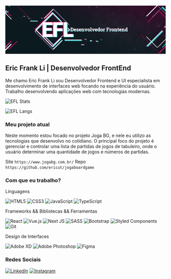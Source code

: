 ![EFL Eric Li](https://github.com/ericut/ericut/blob/main/.doc/imgs/ericli-github-readme.png)

## Eric Frank Li | Desenvolvedor FrontEnd

Me chamo Eric Frank Li sou Desenvolvedor Frontend e UI especialista em desenvolvimento de interfaces web focando na experiência do usuário. Trabalho desenvolvendo aplicações web com tecnologias modernas.

![EFL Stats](https://github-readme-stats.vercel.app/api?username=ericut&show_icons=true&hide=prs,contribs&theme=radical)

![EFL Langs](https://github-readme-stats.vercel.app/api/top-langs/?username=ericut&layout=compact&hide=php&theme=radical)

### Meu projeto atual

Neste momento estou focado no projeto Joga BG, e nele eu utilizo as tecnologias que desenvolvo no cotidiano. O principal foco do projeto é gerenciar e controlar uma lista de partidas de jogos de tabuleiro, onde o usuário determinar uma quantidade de jogos e números de partidas.

Site `https://www.jogabg.com.br/`
Repo `https://github.com/ericut/jogaboardgame`

### Com que eu trabalho?

Linguagens

![HTML5](https://img.shields.io/badge/html5-%23E34F26.svg?style=for-the-badge&logo=html5&logoColor=white) ![CSS3](https://img.shields.io/badge/css3-%231572B6.svg?style=for-the-badge&logo=css3&logoColor=white) ![JavaScript](https://img.shields.io/badge/javascript-%23323330.svg?style=for-the-badge&logo=javascript&logoColor=%23F7DF1E) ![TypeScript](https://img.shields.io/badge/typescript-%23007ACC.svg?style=for-the-badge&logo=typescript&logoColor=white)

Frameworks && Bibliotecas && Ferramentas

![React](https://img.shields.io/badge/react-%2320232a.svg?style=for-the-badge&logo=react&logoColor=%2361DAFB) ![Vue.js](https://img.shields.io/badge/vuejs-%2335495e.svg?style=for-the-badge&logo=vuedotjs&logoColor=%234FC08D) ![Next JS](https://img.shields.io/badge/nextjs-%23000000.svg?style=for-the-badge&logo=next.js&logoColor=white)
![SASS](https://img.shields.io/badge/SASS-hotpink.svg?style=for-the-badge&logo=SASS&logoColor=white) ![Bootstrap](https://img.shields.io/badge/bootstrap-%23563D7C.svg?style=for-the-badge&logo=bootstrap&logoColor=white) ![Styled Components](https://img.shields.io/badge/styled--components-DB7093?style=for-the-badge&logo=styled-components&logoColor=white)
![Git](https://img.shields.io/badge/git-%23F05033.svg?style=for-the-badge&logo=git&logoColor=white)

Design de Interfaces

![Adobe XD](https://img.shields.io/badge/adobexd-%23FF26BE.svg?style=for-the-badge&logo=adobexd&logoColor=white) ![Adobe Photoshop](https://img.shields.io/badge/adobephotoshop-%2331A8FF.svg?style=for-the-badge&logo=adobephotoshop&logoColor=white) ![Figma](https://img.shields.io/badge/figma-%23F24E1E.svg?style=for-the-badge&logo=figma&logoColor=white)

### Redes Sociais

[![LinkedIn](https://img.shields.io/badge/linkedin-%230077B5.svg?style=for-the-badge&logo=linkedin&logoColor=white)](https://www.linkedin.com/in/ericfrankli/)
[![Instagram](https://img.shields.io/badge/<ericfrankli>-%23E4405F.svg?style=for-the-badge&logo=Instagram&logoColor=white)](https://www.instagram.com/ericfrankli/)

<!--
markdown badges:
https://github.com/Ileriayo/markdown-badges
-->
